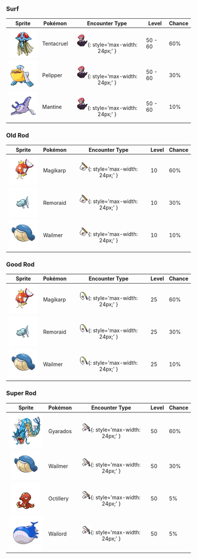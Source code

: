### Surf

| Sprite | Pokémon | Encounter Type | Level | Chance |
|:------:|---------|:--------------:|-------|--------|
| ![Tentacruel](../../assets/sprites/tentacruel/front.gif) | Tentacruel | ![Surf](../../assets/encounter_types/surf.png){: style='max-width: 24px;' } | 50 - 60 | 60% |
| ![Pelipper](../../assets/sprites/pelipper/front.gif) | Pelipper | ![Surf](../../assets/encounter_types/surf.png){: style='max-width: 24px;' } | 50 - 60 | 30% |
| ![Mantine](../../assets/sprites/mantine/front.gif) | Mantine | ![Surf](../../assets/encounter_types/surf.png){: style='max-width: 24px;' } | 50 - 60 | 10% |

### Old Rod

| Sprite | Pokémon | Encounter Type | Level | Chance |
|:------:|---------|:--------------:|-------|--------|
| ![Magikarp](../../assets/sprites/magikarp/front.gif) | Magikarp | ![Old Rod](../../assets/encounter_types/old_rod.png){: style='max-width: 24px;' } | 10 | 60% |
| ![Remoraid](../../assets/sprites/remoraid/front.gif) | Remoraid | ![Old Rod](../../assets/encounter_types/old_rod.png){: style='max-width: 24px;' } | 10 | 30% |
| ![Wailmer](../../assets/sprites/wailmer/front.gif) | Wailmer | ![Old Rod](../../assets/encounter_types/old_rod.png){: style='max-width: 24px;' } | 10 | 10% |

### Good Rod

| Sprite | Pokémon | Encounter Type | Level | Chance |
|:------:|---------|:--------------:|-------|--------|
| ![Magikarp](../../assets/sprites/magikarp/front.gif) | Magikarp | ![Good Rod](../../assets/encounter_types/good_rod.png){: style='max-width: 24px;' } | 25 | 60% |
| ![Remoraid](../../assets/sprites/remoraid/front.gif) | Remoraid | ![Good Rod](../../assets/encounter_types/good_rod.png){: style='max-width: 24px;' } | 25 | 30% |
| ![Wailmer](../../assets/sprites/wailmer/front.gif) | Wailmer | ![Good Rod](../../assets/encounter_types/good_rod.png){: style='max-width: 24px;' } | 25 | 10% |

### Super Rod

| Sprite | Pokémon | Encounter Type | Level | Chance |
|:------:|---------|:--------------:|-------|--------|
| ![Gyarados](../../assets/sprites/gyarados/front.gif) | Gyarados | ![Super Rod](../../assets/encounter_types/super_rod.png){: style='max-width: 24px;' } | 50 | 60% |
| ![Wailmer](../../assets/sprites/wailmer/front.gif) | Wailmer | ![Super Rod](../../assets/encounter_types/super_rod.png){: style='max-width: 24px;' } | 50 | 30% |
| ![Octillery](../../assets/sprites/octillery/front.gif) | Octillery | ![Super Rod](../../assets/encounter_types/super_rod.png){: style='max-width: 24px;' } | 50 | 5% |
| ![Wailord](../../assets/sprites/wailord/front.gif) | Wailord | ![Super Rod](../../assets/encounter_types/super_rod.png){: style='max-width: 24px;' } | 50 | 5% |

